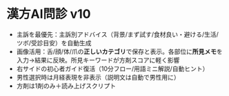# 漢方AI問診 v10
- 主訴を最優先：主訴別アドバイス（背景/まず試す/食材良い・避ける/生活/ツボ/受診目安）を自動生成
- 画像活用：舌/顔/体/爪の**正しいカテゴリ**で保存と表示。各部位に**所見メモ**を入力→結果に反映。所見キーワードが方剤スコアに軽く影響
- 右サイドの初心者ガイド復活（10分フロー/用語ミニ解説/自動ヒント）
- 男性選択時は月経表現を非表示（説明文は自動で男性用に）
- 方剤は1剤のみ＋読み上げスクリプト
